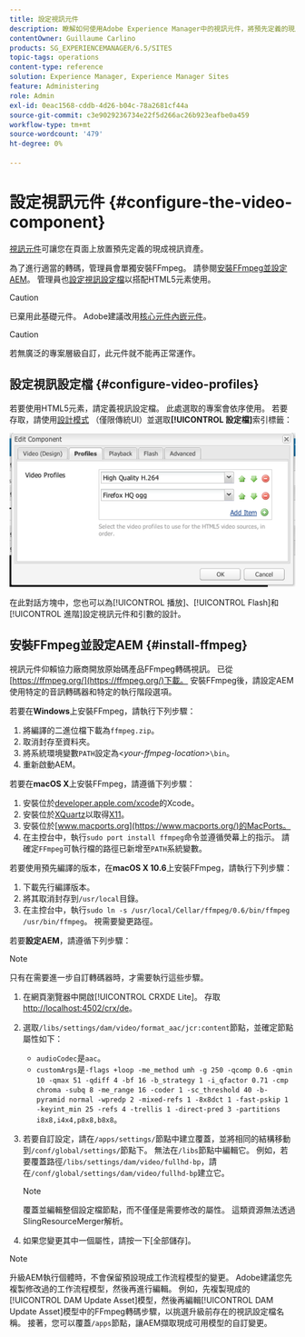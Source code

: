 ```yaml
---
title: 設定視訊元件
description: 瞭解如何使用Adobe Experience Manager中的視訊元件，將預先定義的現成視訊資產放置在頁面上。
contentOwner: Guillaume Carlino
products: SG_EXPERIENCEMANAGER/6.5/SITES
topic-tags: operations
content-type: reference
solution: Experience Manager, Experience Manager Sites
feature: Administering
role: Admin
exl-id: 0eac1568-cddb-4d26-b04c-78a2681cf44a
source-git-commit: c3e9029236734e22f5d266ac26b923eafbe0a459
workflow-type: tm+mt
source-wordcount: '479'
ht-degree: 0%

---
```


# 設定視訊元件 {#configure-the-video-component}

[視訊元件](/help/sites-authoring/default-components-foundation.md#video)可讓您在頁面上放置預先定義的現成視訊資產。

為了進行適當的轉碼，管理員會單獨安裝FFmpeg。 請參閱[安裝FFmpeg並設定AEM](#install-ffmpeg)。 管理員也[設定視訊設定檔](#configure-video-profiles)以搭配HTML5元素使用。

>[!CAUTION]
>
>已棄用此基礎元件。 Adobe建議改用[核心元件內嵌元件](https://experienceleague.adobe.com/docs/experience-manager-core-components/using/wcm-components/embed.html?lang=zh-Hant)。

>[!CAUTION]
>
>若無廣泛的專案層級自訂，此元件就不能再正常運作。

## 設定視訊設定檔 {#configure-video-profiles}

若要使用HTML5元素，請定義視訊設定檔。 此處選取的專案會依序使用。 若要存取，請使用[設計模式](/help/sites-authoring/default-components-designmode.md) （僅限傳統UI）並選取&#x200B;**[!UICONTROL 設定檔]**&#x200B;索引標籤：

![chlimage_1-317](assets/chlimage_1-317.png)

在此對話方塊中，您也可以為[!UICONTROL 播放]、[!UICONTROL Flash]和[!UICONTROL 進階]設定視訊元件和引數的設計。

## 安裝FFmpeg並設定AEM {#install-ffmpeg}

視訊元件仰賴協力廠商開放原始碼產品FFmpeg轉碼視訊。 已從[https://ffmpeg.org/](https://ffmpeg.org/)下載。 安裝FFmpeg後，請設定AEM使用特定的音訊轉碼器和特定的執行階段選項。

若要在&#x200B;**Windows**&#x200B;上安裝FFmpeg，請執行下列步驟：

1. 將編譯的二進位檔下載為`ffmpeg.zip`。
1. 取消封存至資料夾。
1. 將系統環境變數`PATH`設定為&lt;*your-ffmpeg-location*>`\bin`。
1. 重新啟動AEM。

若要在&#x200B;**macOS X**&#x200B;上安裝FFmpeg，請遵循下列步驟：

1. 安裝位於[developer.apple.com/xcode](https://developer.apple.com/xcode/)的Xcode。
1. 安裝位於[XQuartz](https://www.xquartz.org)以取得[X11](https://support.apple.com/en-us/100724)。
1. 安裝位於[www.macports.org](https://www.macports.org/)的MacPorts。
1. 在主控台中，執行`sudo port install ffmpeg`命令並遵循熒幕上的指示。 請確定`FFmpeg`可執行檔的路徑已新增至`PATH`系統變數。

若要使用預先編譯的版本，在&#x200B;**macOS X 10.6**&#x200B;上安裝FFmpeg，請執行下列步驟：

1. 下載先行編譯版本。
1. 將其取消封存到`/usr/local`目錄。
1. 在主控台中，執行`sudo ln -s /usr/local/Cellar/ffmpeg/0.6/bin/ffmpeg /usr/bin/ffmpeg`。 視需要變更路徑。

若要&#x200B;**設定AEM**，請遵循下列步驟：

>[!NOTE]
>
>只有在需要進一步自訂轉碼器時，才需要執行這些步驟。

1. 在網頁瀏覽器中開啟[!UICONTROL CRXDE Lite]。 存取[http://localhost:4502/crx/de](http://localhost:4502/crx/de)。
2. 選取`/libs/settings/dam/video/format_aac/jcr:content`節點，並確定節點屬性如下：

   * `audioCodec`是`aac`。
   * `customArgs`是`-flags +loop -me_method umh -g 250 -qcomp 0.6 -qmin 10 -qmax 51 -qdiff 4 -bf 16 -b_strategy 1 -i_qfactor 0.71 -cmp chroma -subq 8 -me_range 16 -coder 1 -sc_threshold 40 -b-pyramid normal -wpredp 2 -mixed-refs 1 -8x8dct 1 -fast-pskip 1 -keyint_min 25 -refs 4 -trellis 1 -direct-pred 3 -partitions i8x8,i4x4,p8x8,b8x8`。

3. 若要自訂設定，請在`/apps/settings/`節點中建立覆蓋，並將相同的結構移動到`/conf/global/settings/`節點下。 無法在`/libs`節點中編輯它。 例如，若要覆蓋路徑`/libs/settings/dam/video/fullhd-bp`，請在`/conf/global/settings/dam/video/fullhd-bp`建立它。

   >[!NOTE]
   >
   >覆蓋並編輯整個設定檔節點，而不僅僅是需要修改的屬性。 這類資源無法透過SlingResourceMerger解析。

4. 如果您變更其中一個屬性，請按一下[全部儲存]。**&#x200B;**

>[!NOTE]
>
>升級AEM執行個體時，不會保留預設現成工作流程模型的變更。 Adobe建議您先複製修改過的工作流程模型，然後再進行編輯。 例如，先複製現成的[!UICONTROL DAM Update Asset]模型，然後再編輯[!UICONTROL DAM Update Asset]模型中的FFmpeg轉碼步驟，以挑選升級前存在的視訊設定檔名稱。 接著，您可以覆蓋`/apps`節點，讓AEM擷取現成可用模型的自訂變更。
